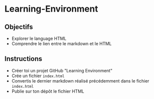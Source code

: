 # Learning-Environment

## Objectifs

- Explorer le language HTML
- Comprendre le lien entre le markdown et le HTML

## Instructions

- Créer toi un projet GitHub "Learning Environment"
- Crée un fichier `index.html`
- Convertis le dernier markdown réalisé précédemment dans le fichier `index.html`
- Publie sur ton dépôt le fichier HTML
